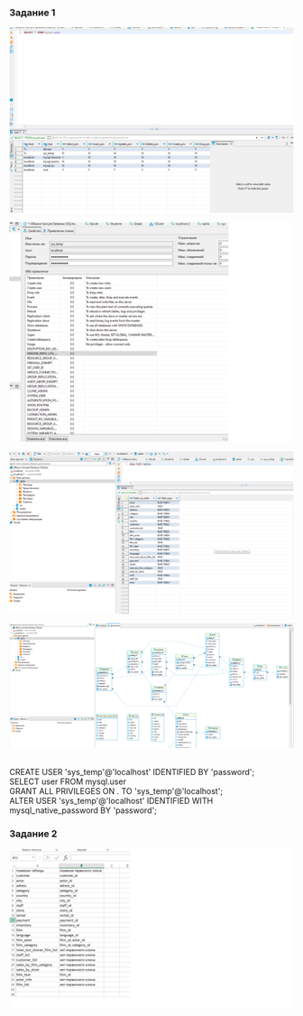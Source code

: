 <h3> Задание 1 </h3>

![alt text](https://github.com/Nildi/-sdb-homeworks/blob/main/sdb_hw3.1.1.png)

![alt text](https://github.com/Nildi/-sdb-homeworks/blob/main/sdb_hw3.5.png)

![alt text](https://github.com/Nildi/-sdb-homeworks/blob/main/sdb_hw3.6.png)

![alt text](https://github.com/Nildi/-sdb-homeworks/blob/main/sdb_hw3.7.png)

<br> CREATE USER 'sys_temp'@'localhost' IDENTIFIED BY 'password';
<br> SELECT user FROM mysql.user
<br> GRANT ALL PRIVILEGES ON . TO 'sys_temp'@'localhost';
<br> ALTER USER 'sys_temp'@'localhost' IDENTIFIED WITH mysql_native_password BY 'password';


<h3> Задание 2 </h3>

![alt text](https://github.com/Nildi/-sdb-homeworks/blob/main/sdb_hw3.8.png)
